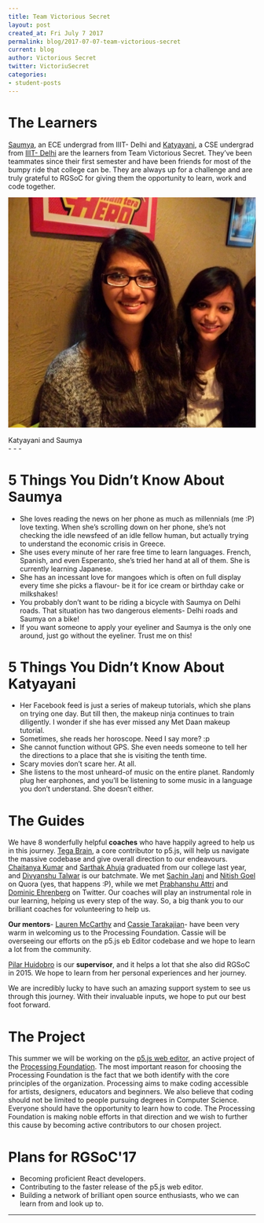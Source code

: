 ```yaml
---
title: Team Victorious Secret
layout: post
created_at: Fri July 7 2017
permalink: blog/2017-07-07-team-victorious-secret
current: blog
author: Victorious Secret
twitter: VictoriuSecret  ‏
categories:
- student-posts
---
```


# The Learners

[Saumya](https://github.com/saumya1906), an ECE undergrad from IIIT- Delhi and [Katyayani](https://github.com/Katy310), a CSE undergrad from [IIIT- Delhi](https://iiitd.ac.in/) are the learners from Team Victorious Secret. They’ve been teammates since their first semester and have been friends for most of the bumpy ride that college can be. They are always up for a challenge and are truly grateful to RGSoC for giving them the opportunity to learn, work and code together. 

![Team Victorious Secret](/img/blog/2017/team_victorious_secret.jpg)
<div class="image-credits">Katyayani and Saumya</div>
- - -

# 5 Things You Didn’t Know About Saumya

* She loves reading the news on her phone as much as millennials (me :P) love texting. When she’s scrolling down on her phone, she’s not checking the idle newsfeed of an idle fellow human, but actually trying to understand the economic crisis in Greece.
* She uses every minute of her rare free time to learn languages. French, Spanish, and even Esperanto, she’s tried her hand at all of them. She is currently learning Japanese.
* She has an incessant love for mangoes which is often on full display every time she picks a flavour- be it for ice cream or birthday cake or milkshakes!
* You probably don’t want to be riding a bicycle with Saumya on Delhi roads. That situation has two dangerous elements- Delhi roads and Saumya on a bike!
* If you want someone to apply your eyeliner and Saumya is the only one around, just go without the eyeliner. Trust me on this! 

# 5 Things You Didn’t Know About Katyayani

* Her Facebook feed is just a series of makeup tutorials, which she plans on trying one day. But till then, the makeup ninja continues to train diligently. I wonder if she has ever missed any Met Daan makeup tutorial.
* Sometimes, she reads her horoscope. Need I say more? :p 
* She cannot function without GPS. She even needs someone to tell her the directions to a place that she is visiting the tenth time.
* Scary movies don’t scare her. At all.
* She listens to the most unheard-of music on the entire planet. Randomly plug her earphones, and you’ll be listening to some music in a language you don’t understand. She doesn’t either. 

# The Guides

We have 8 wonderfully helpful **coaches** who have happily agreed to help us in this journey. [Tega Brain](https://github.com/tegacodes), a core contributor to p5.js, will help us navigate the massive codebase and give overall direction to our endeavours. [Chaitanya Kumar](https://github.com/ChaitanyaKr) and [Sarthak Ahuja](https://github.com/jokereactive) graduated from our college last year, and [Divyanshu Talwar](https://github.com/divyanshu-talwar) is our batchmate. We met [Sachin Jani](https://github.com/5achinJani) and [Nitish Goel](https://github.com/nitishg) on Quora (yes, that happens :P), while we met [Prabhanshu Attri](https://github.com/PrabhanshuAttri) and [Dominic Ehrenberg](https://github.com/djungowski) on Twitter. Our coaches will play an instrumental role in our learning, helping us every step of the way. So, a big thank you to our brilliant coaches for volunteering to help us.

**Our mentors**- [Lauren McCarthy](https://github.com/lmccart) and [Cassie Tarakajian](https://github.com/catarak)- have been very warm in welcoming us to the Processing Foundation. Cassie will be overseeing our efforts on the p5.js eb Editor codebase and we hope to learn a lot from the community.

[Pilar Huidobro](https://github.com/Althaire) is our **supervisor**, and it helps a lot that she also did RGSoC in 2015. We hope to learn from her personal experiences and her journey. 

We are incredibly lucky to have such an amazing support system to see us through this journey. With their invaluable inputs, we hope to put our best foot forward.

# The Project

This summer we will be working on the [p5.js web editor](https://github.com/processing/p5.js-web-editor), an active project of the [Processing Foundation](https://github.com/processing). The most important reason for choosing the Processing Foundation is the fact that we both identify with the core principles of the organization. Processing aims to make coding accessible for artists, designers, educators and beginners. We also believe that coding should not be limited to people pursuing degrees in Computer Science. Everyone should have the opportunity to learn how to code. The Processing Foundation is making noble efforts in that direction and we wish to further this cause by becoming active contributors to our chosen project.

# Plans for RGSoC'17
 
* Becoming proficient React developers.
* Contributing to the faster release of the p5.js web editor.
* Building a network of brilliant open source enthusiasts, who we can learn from and look up to.

---





